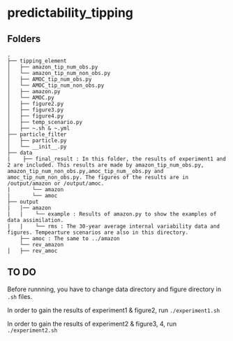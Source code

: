 # predictability_tipping
## Folders
```
.
├── tipping_element
│   ├── amazon_tip_num_obs.py
│   └── amazon_tip_num_non_obs.py
│   ├── AMOC_tip_num_obs.py
│   └── AMOC_tip_num_non_obs.py
│   ├── amazon.py
│   └── AMOC.py
│   ├── figure2.py
│   ├── figure3.py
│   ├── figure4.py
│   ├── temp_scenario.py
│   ├── ~.sh & ~.yml
├── particle_filter
│   ├── particle.py
│   └── __init__.py
├── data
|    ├── final_result : In this folder, the results of experiment1 and 2 are included. This results are made by amazon_tip_num_obs.py, amazon_tip_num_non_obs.py,amoc_tip_num__obs.py and amoc_tip_num_non_obs.py. The figures of the results are in /output/amazon or /output/amoc. 
|       └── amazon
|       └── amoc
├── output
|   |── amazon
|   |    └── example : Results of amazon.py to show the examples of data assimilation.
|   |    └── rms : The 30-year average internal variability data and figures. Tempearture scenarios are also in this directory.
    ├── amoc : The same to ../amazon
    └── rev_amazon
│   ├── rev_amoc
```
## TO DO
Before runnning, you have to change data directory and figure directory in `.sh` files. 

In order to gain the results of experiment1 & figure2, run
`./experiment1.sh`

In order to gain the results of experiment2 & figure3, 4, run
`./experiment2.sh`
